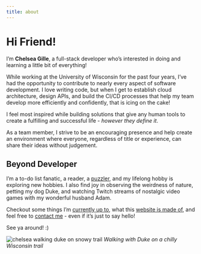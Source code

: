 ```yaml
---
title: about
---
```


# Hi Friend!

I’m **Chelsea Gille**, a full-stack developer who’s interested in doing and learning a little bit of everything!

While working at the University of Wisconsin for the past four years, I’ve had the opportunity to contribute to nearly every aspect of software development. I love writing code, but when I get to establish cloud architecture, design APIs, and build the CI/CD processes that help my team develop more efficiently and confidently, that is icing on the cake!

I feel most inspired while building solutions that give any human tools to create a fulfilling and successful life - *however they define it*. 

As a team member, I strive to be an encouraging presence and help create an environment where everyone, regardless of title or experience, can share their ideas without judgement.

## Beyond Developer

I’m a to-do list fanatic, a reader, a [puzzler](./puzzling), and my lifelong hobby is exploring new hobbies. I also find joy in observing the weirdness of nature, petting my dog Duke, and watching Twitch streams of nostalgic video games with my wonderful husband Adam.

Checkout some things I’m [currently up to](./currently), what this [website is made of](./projects), and feel free to [contact me](./contact) - even if it’s just to say hello!

See ya around! :)

![chelsea walking duke on snowy trail](../images/home/walkingdukeinsnow.jpg)
*Walking with Duke on a chilly Wisconsin trail*